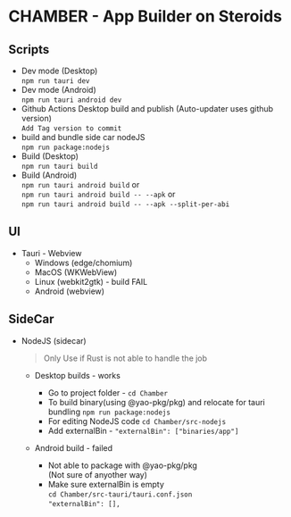 # CHAMBER - App Builder on Steroids

## Scripts
 - Dev mode (Desktop)  
`npm run tauri dev`
 - Dev mode (Android)  
 `npm run tauri android dev`
 - Github Actions Desktop build and publish  (Auto-updater uses github version)   
 `Add Tag version to commit`
 - build and bundle side car nodeJS  
 `npm run package:nodejs`
 - Build (Desktop)  
 `npm run tauri build`
 - Build (Android)  
 `npm run tauri android build`  or  
 `npm run tauri android build -- --apk` or  
 `npm run tauri android build -- --apk --split-per-abi`

## UI
 - Tauri - Webview 
   - Windows (edge/chomium)
   - MacOS (WKWebView) 
   - Linux (webkit2gtk) - build FAIL
   - Android (webview)
## SideCar
 - NodeJS (sidecar)
   >Only Use if Rust is not able to handle the job
   - Desktop builds - works
       - Go to project folder - `cd Chamber`
       - To build binary(using @yao-pkg/pkg) and relocate for tauri bundling   `npm run package:nodejs`
       - For editing NodeJS code `cd Chamber/src-nodejs`  
       - Add externalBin - `"externalBin": ["binaries/app"]`
      
   - Android build - failed  
       - Not able to package with @yao-pkg/pkg  
        (Not sure of anyother way)
       - Make sure externalBin is empty  
         `cd Chamber/src-tauri/tauri.conf.json`  
         `"externalBin": [],` 
       
